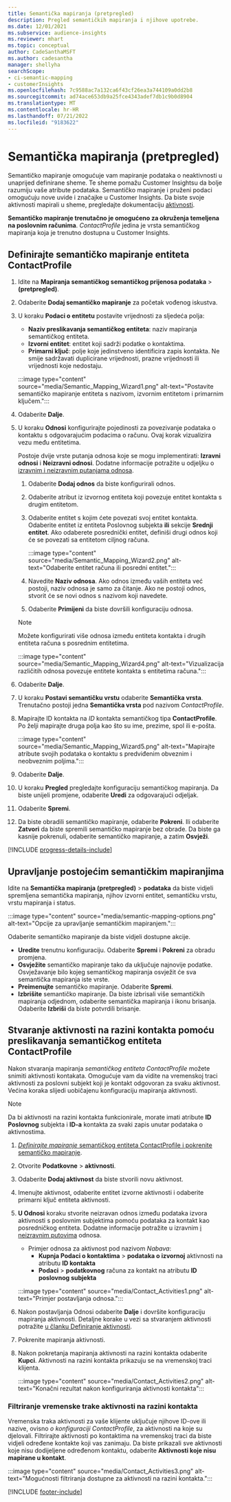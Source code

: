 ```yaml
---
title: Semantička mapiranja (pretpregled)
description: Pregled semantičkih mapiranja i njihove upotrebe.
ms.date: 12/01/2021
ms.subservice: audience-insights
ms.reviewer: mhart
ms.topic: conceptual
author: CadeSanthaMSFT
ms.author: cadesantha
manager: shellyha
searchScope:
- ci-semantic-mapping
- customerInsights
ms.openlocfilehash: 7c9588ac7a132ca6f43cf26ea3a744109a0dd2b8
ms.sourcegitcommit: ad74ace653db9a25fce4343adef7db1c9b0d8904
ms.translationtype: MT
ms.contentlocale: hr-HR
ms.lasthandoff: 07/21/2022
ms.locfileid: "9183622"
---
```

# <a name="semantic-mappings-preview"></a>Semantička mapiranja (pretpregled)

Semantičko mapiranje omogućuje vam mapiranje podataka o neaktivnosti u unaprijed definirane sheme. Te sheme pomažu Customer Insightsu da bolje razumiju vaše atribute podataka. Semantičko mapiranje i pruženi podaci omogućuju nove uvide i značajke u Customer Insights. Da biste svoje aktivnosti mapirali u sheme, pregledajte dokumentaciju [aktivnosti](activities.md).

**Semantičko mapiranje trenutačno je omogućeno za okruženja temeljena na poslovnim računima**. *ContactProfile* jedina je vrsta semantičkog mapiranja koja je trenutno dostupna u Customer Insights.

## <a name="define-a-contactprofile-semantic-entity-mapping"></a>Definirajte semantičko mapiranje entiteta ContactProfile

1. Idite na **Mapiranja semantičkog semantičkog prijenosa podataka** > **(pretpregled)**.

1. Odaberite **Dodaj semantičko mapiranje** za početak vođenog iskustva.

1. U koraku **Podaci o entitetu** postavite vrijednosti za sljedeća polja:

   - **Naziv preslikavanja semantičkog entiteta**: naziv mapiranja semantičkog entiteta.
   - **Izvorni entitet**: entitet koji sadrži podatke o kontaktima.
   - **Primarni ključ**: polje koje jedinstveno identificira zapis kontakta. Ne smije sadržavati duplicirane vrijednosti, prazne vrijednosti ili vrijednosti koje nedostaju.

   :::image type="content" source="media/Semantic_Mapping_Wizard1.png" alt-text="Postavite semantičko mapiranje entiteta s nazivom, izvornim entitetom i primarnim ključem.":::

1. Odaberite **Dalje**.

1. U koraku **Odnosi** konfigurirajte pojedinosti za povezivanje podataka o kontaktu s odgovarajućim podacima o računu. Ovaj korak vizualizira vezu među entitetima.  

   Postoje dvije vrste putanja odnosa koje se mogu implementirati: **Izravni odnosi** i **Neizravni odnosi**. Dodatne informacije potražite u odjeljku o [izravnim i neizravnim putanjama odnosa](relationships.md#relationship-paths).

   1. Odaberite **Dodaj odnos** da biste konfigurirali odnos.
   1. Odaberite atribut iz izvornog entiteta koji povezuje entitet kontakta s drugim entitetom.
   1. Odaberite entitet s kojim ćete povezati svoj entitet kontakta. Odaberite entitet iz entiteta Poslovnog subjekta **ili** sekcije **Srednji entitet**. Ako odaberete posrednički entitet, definiši drugi odnos koji će se povezati sa entitetom ciljnog računa.

      :::image type="content" source="media/Semantic_Mapping_Wizard2.png" alt-text="Odaberite entitet računa ili posredni entitet.":::

   1. Navedite **Naziv odnosa**. Ako odnos između vaših entiteta već postoji, naziv odnosa je samo za čitanje. Ako ne postoji odnos, stvorit će se novi odnos s nazivom koji navedete.
   1. Odaberite **Primijeni** da biste dovršili konfiguraciju odnosa.

   > [!NOTE]
   > Možete konfigurirati više odnosa između entiteta kontakta i drugih entiteta računa s posrednim entitetima.
   
     :::image type="content" source="media/Semantic_Mapping_Wizard4.png" alt-text="Vizualizacija različitih odnosa povezuje entitete kontakta s entitetima računa.":::

1. Odaberite **Dalje**.

1. U koraku **Postavi semantičku vrstu** odaberite **Semantička vrsta**. Trenutačno postoji jedna **Semantička vrsta** pod nazivom *ContactProfile*.

1. Mapirajte ID kontakta na *ID* kontakta semantičkog tipa **ContactProfile**. Po želji mapirajte druga polja kao što su ime, prezime, spol ili e-pošta.

   :::image type="content" source="media/Semantic_Mapping_Wizard5.png" alt-text="Mapirajte atribute svojih podataka o kontaktu s predviđenim obveznim i neobveznim poljima.":::

1. Odaberite **Dalje**.

1. U koraku **Pregled** pregledajte konfiguraciju semantičkog mapiranja. Da biste unijeli promjene, odaberite **Uredi** za odgovarajući odjeljak.

1. Odaberite **Spremi**.

1. Da biste obradili semantičko mapiranje, odaberite **Pokreni**. Ili odaberite **Zatvori** da biste spremili semantičko mapiranje bez obrade. Da biste ga kasnije pokrenuli, odaberite semantičko mapiranje, a zatim **Osvježi**.

[!INCLUDE [progress-details-include](includes/progress-details-pane.md)]

## <a name="manage-existing-semantic-mappings"></a>Upravljanje postojećim semantičkim mapiranjima

Idite na **Semantička mapiranja (pretpregled)** > **podataka** da biste vidjeli spremljena semantička mapiranja, njihov izvorni entitet, semantičku vrstu, vrstu mapiranja i status.

:::image type="content" source="media/semantic-mapping-options.png" alt-text="Opcije za upravljanje semantičkim mapiranjem.":::

Odaberite semantičko mapiranje da biste vidjeli dostupne akcije.
- **Uredite** trenutnu konfiguraciju. Odaberite **Spremi** i **Pokreni** za obradu promjena.
- **Osvježite** semantičko mapiranje tako da uključuje najnovije podatke. Osvježavanje bilo kojeg semantičkog mapiranja osvježit će sva semantička mapiranja iste vrste.
- **Preimenujte** semantičko mapiranje. Odaberite **Spremi**.
- **Izbrišite** semantičko mapiranje. Da biste izbrisali više semantičkih mapiranja odjednom, odaberite semantička mapiranja i ikonu brisanja. Odaberite **Izbriši** da biste potvrdili brisanje.

## <a name="use-a-contactprofile-semantic-entity-mapping-to-create-contact-level-activities"></a>Stvaranje aktivnosti na razini kontakta pomoću preslikavanja semantičkog entiteta ContactProfile

Nakon stvaranja mapiranja *semantičkog entiteta ContactProfile* možete snimiti aktivnosti kontakata. Omogućuje vam da vidite na vremenskoj traci aktivnosti za poslovni subjekt koji je kontakt odgovoran za svaku aktivnost. Većina koraka slijedi uobičajenu konfiguraciju mapiranja aktivnosti.

   > [!NOTE]
   > Da bi aktivnosti na razini kontakta funkcionirale, morate imati atribute **ID Poslovnog** subjekta i **ID-a** kontakta za svaki zapis unutar podataka o aktivnostima.

1. [*Definirajte mapiranje* semantičkog entiteta ContactProfile i pokrenite semantičko mapiranje](#define-a-contactprofile-semantic-entity-mapping).

1. Otvorite **Podatkovne** > **aktivnosti**.

1. Odaberite **Dodaj aktivnost** da biste stvorili novu aktivnost.

1. Imenujte aktivnost, odaberite entitet izvorne aktivnosti i odaberite primarni ključ entiteta aktivnosti.

1. **U Odnosi** koraku stvorite neizravan odnos između podataka izvora aktivnosti s poslovnim subjektima pomoću podataka za kontakt kao posredničkog entiteta. Dodatne informacije potražite u izravnim [i neizravnim putovima](relationships.md#relationship-paths) odnosa.
   - Primjer odnosa za aktivnost pod nazivom *Nabava*:
      - **Kupnja Podaci o kontaktima** > **podataka o izvornoj** aktivnosti na atributu **ID kontakta**
      - **Podaci** > **podatkovnog** računa za kontakt na atributu **ID poslovnog subjekta**

   :::image type="content" source="media/Contact_Activities1.png" alt-text="Primjer postavljanja odnosa.":::

1. Nakon postavljanja Odnosi odaberite **Dalje** i dovršite konfiguraciju mapiranja aktivnosti. Detaljne korake u vezi sa stvaranjem aktivnosti potražite [u članku Definiranje aktivnosti](activities.md).

1. Pokrenite mapiranja aktivnosti.

1. Nakon pokretanja mapiranja aktivnosti na razini kontakta odaberite **Kupci**. Aktivnosti na razini kontakta prikazuju se na vremenskoj traci klijenta.

   :::image type="content" source="media/Contact_Activities2.png" alt-text="Konačni rezultat nakon konfiguriranja aktivnosti kontakta":::

### <a name="contact-level-activity-timeline-filtering"></a>Filtriranje vremenske trake aktivnosti na razini kontakta

Vremenska traka aktivnosti za vaše klijente uključuje njihove ID-ove ili nazive, ovisno *o konfiguraciji ContactProfile*, za aktivnosti na koje su djelovali. Filtrirajte aktivnosti po kontaktima na vremenskoj traci da biste vidjeli određene kontakte koji vas zanimaju. Da biste prikazali sve aktivnosti koje nisu dodijeljene određenom kontaktu, odaberite **Aktivnosti koje nisu mapirane u kontakt**.

:::image type="content" source="media/Contact_Activities3.png" alt-text="Mogućnosti filtriranja dostupne za aktivnosti na razini kontakta.":::

[!INCLUDE [footer-include](includes/footer-banner.md)]
